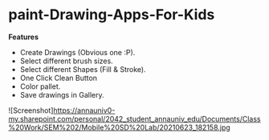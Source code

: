 # paint-Drawing-Apps-For-Kids


<strong>Features</strong>
<ul>
<li>Create Drawings (Obvious one :P).</li>
<li>Select different brush sizes.</li>
<li>Select different Shapes (Fill & Stroke).</li>
<li>One Click Clean Button</li>
<li>Color pallet.</li>
<li>Save drawings in Gallery.</li>
</ul>

![Screenshot]https://annauniv0-my.sharepoint.com/personal/2042_student_annauniv_edu/Documents/Class%20Work/SEM%202/Mobile%20SD%20Lab/20210623_182158.jpg
